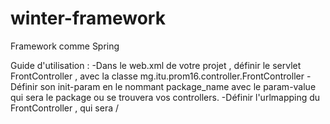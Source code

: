 # winter-framework
Framework comme Spring 

Guide d'utilisation :
    -Dans le web.xml de votre projet , définir le servlet FrontController , avec la classe mg.itu.prom16.controller.FrontController
    -Définir son init-param en le nommant package_name avec le param-value qui sera le package ou se trouvera vos controllers.
    -Définir l'urlmapping du FrontController , qui sera /